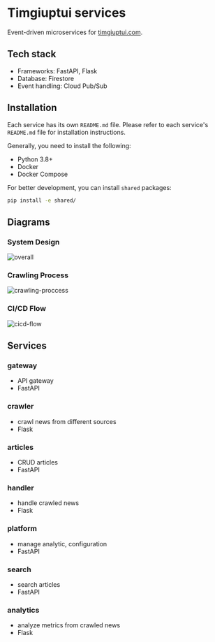 # Timgiuptui services

Event-driven microservices for [timgiuptui.com](https://timgiuptui.com).

## Tech stack

- Frameworks: FastAPI, Flask
- Database: Firestore
- Event handling: Cloud Pub/Sub

## Installation

Each service has its own `README.md` file. Please refer to each service's `README.md` file for installation instructions.

Generally, you need to install the following:

- Python 3.8+
- Docker
- Docker Compose

For better development, you can install `shared` packages:

```bash
pip install -e shared/
```

## Diagrams

### System Design  

![overall](https://user-images.githubusercontent.com/17960926/216836815-5dcb7527-6714-4103-9561-77a1d77e062f.png)

### Crawling Process  

![crawling-proccess](https://user-images.githubusercontent.com/17960926/216836847-6a86d51c-6784-496b-85ee-d0eef360801a.png)

### CI/CD Flow  

![cicd-flow](https://user-images.githubusercontent.com/17960926/216836862-a5dc2893-9477-4306-9389-0b53b238aa5e.png)

## Services

### gateway

- API gateway
- FastAPI

### crawler

- crawl news from different sources
- Flask

### articles

- CRUD articles
- FastAPI

### handler

- handle crawled news
- Flask

### platform

- manage analytic, configuration
- FastAPI

### search

- search articles
- FastAPI

### analytics

- analyze metrics from crawled news
- Flask
